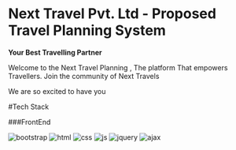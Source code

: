 <div>
<h1> Next Travel Pvt. Ltd - Proposed Travel Planning System </h1>
<strong> Your Best Travelling Partner</strong>

<p> Welcome to the Next Travel Planning , The platform That empowers Travellers. Join the community of Next Travels</p>
<p> We are so excited to have you </p>
</div>

#Tech Stack

###FrontEnd


![bootstrap](https://img.shields.io/badge/Bootstrap-302020?style=for-the-badge&logo=bootstrap&logoColor=FFFFFF)
![html](https://img.shields.io/badge/HTML5-E34F26?style=for-the-badge&logo=html5&logoColor=white)
![css](https://img.shields.io/badge/CSS3-1572B6?style=for-the-badge&logo=css3&logoColor=white)
![js](https://img.shields.io/badge/JavaScript-323330?style=for-the-badge&logo=javascript&logoColor=F7DF1E)
![jquery](https://img.shields.io/badge/Jquery-808?style=for-the-badge&logo=jquery&logoColor=FFFFFF)
![ajax](https://img.shields.io/badge/Ajax-905050?style=for-the-badge&logo=ajax&logoColor=FFFFFF)
